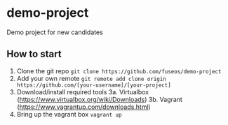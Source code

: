 # demo-project
Demo project for new candidates

## How to start
1. Clone the git repo `git clone https://github.com/fuseos/demo-project`
2. Add your own remote `git remote add clone origin https://github.com/[your-username]/[your-project]`
3. Download/install required tools
3a. Virtualbox (https://www.virtualbox.org/wiki/Downloads)
3b. Vagrant (https://www.vagrantup.com/downloads.html)
4. Bring up the vagrant box `vagrant up`